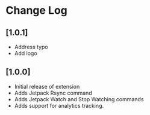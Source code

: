 # Change Log

## [1.0.1]

- Address typo
- Add logo

## [1.0.0]

- Initial release of extension
- Adds Jetpack Rsync command
- Adds Jetpack Watch and Stop Watching commands
- Adds support for analytics tracking.

